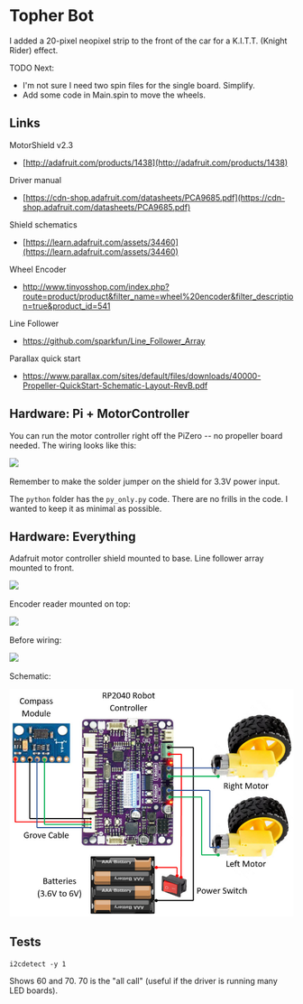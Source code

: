 # Topher Bot

I added a 20-pixel neopixel strip to the front of the car for a K.I.T.T. (Knight Rider) effect.

TODO Next:
  - I'm not sure I need two spin files for the single board. Simplify.
  - Add some code in Main.spin to move the wheels.

## Links

MotorShield v2.3
  - [http://adafruit.com/products/1438](http://adafruit.com/products/1438)

Driver manual
  - [https://cdn-shop.adafruit.com/datasheets/PCA9685.pdf](https://cdn-shop.adafruit.com/datasheets/PCA9685.pdf)

Shield schematics
  - [https://learn.adafruit.com/assets/34460](https://learn.adafruit.com/assets/34460)

Wheel Encoder
  - http://www.tinyosshop.com/index.php?route=product/product&filter_name=wheel%20encoder&filter_description=true&product_id=541

Line Follower
  - https://github.com/sparkfun/Line_Follower_Array

Parallax quick start
  - https://www.parallax.com/sites/default/files/downloads/40000-Propeller-QuickStart-Schematic-Layout-RevB.pdf

## Hardware: Pi + MotorController

You can run the motor controller right off the PiZero -- no propeller board needed. The wiring looks
like this:

![](https://github.com/topherCantrell/robots-topherBot/blob/master/art/piOnly.jpg)

Remember to make the solder jumper on the shield for 3.3V power input.

The `python` folder has the `py_only.py` code. There are no frills in the code. I wanted to
keep it as minimal as possible.

## Hardware: Everything

Adafruit motor controller shield mounted to base. Line follower array mounted to front.

![](https://github.com/topherCantrell/robots-topherBot/blob/master/art/bottom.jpg)

Encoder reader mounted on top:

![](https://github.com/topherCantrell/robots-topherBot/blob/master/art/cover.jpg)

Before wiring:

![](https://github.com/topherCantrell/robots-topherBot/blob/master/art/bare.jpg)

Schematic:

![](https://github.com/topherCantrell/robots-topherBot/blob/master/art/schematic.jpg)

## Tests

```
i2cdetect -y 1
```

Shows 60 and 70. 70 is the "all call" (useful if the driver is running many LED boards).



